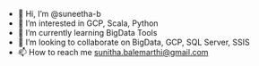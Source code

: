 - 👋 Hi, I’m @suneetha-b
- 👀 I’m interested in GCP, Scala, Python
- 🌱 I’m currently learning BigData Tools
- 💞️ I’m looking to collaborate on BigData, GCP, SQL Server, SSIS
- 📫 How to reach me sunitha.balemarthi@gmail.com

<!---
suneetha-b/suneetha-b is a ✨ special ✨ repository because its `README.md` (this file) appears on your GitHub profile.
You can click the Preview link to take a look at your changes.
--->
